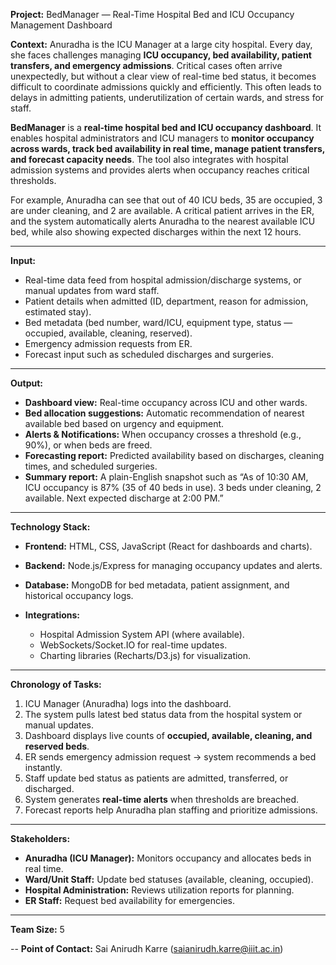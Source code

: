**Project:** BedManager — Real-Time Hospital Bed and ICU Occupancy Management Dashboard

**Context:**
Anuradha is the ICU Manager at a large city hospital. Every day, she faces challenges managing **ICU occupancy, bed availability, patient transfers, and emergency admissions**. Critical cases often arrive unexpectedly, but without a clear view of real-time bed status, it becomes difficult to coordinate admissions quickly and efficiently. This often leads to delays in admitting patients, underutilization of certain wards, and stress for staff.

**BedManager** is a **real-time hospital bed and ICU occupancy dashboard**. It enables hospital administrators and ICU managers to **monitor occupancy across wards, track bed availability in real time, manage patient transfers, and forecast capacity needs**. The tool also integrates with hospital admission systems and provides alerts when occupancy reaches critical thresholds.

For example, Anuradha can see that out of 40 ICU beds, 35 are occupied, 3 are under cleaning, and 2 are available. A critical patient arrives in the ER, and the system automatically alerts Anuradha to the nearest available ICU bed, while also showing expected discharges within the next 12 hours.

---

**Input:**

* Real-time data feed from hospital admission/discharge systems, or manual updates from ward staff.
* Patient details when admitted (ID, department, reason for admission, estimated stay).
* Bed metadata (bed number, ward/ICU, equipment type, status — occupied, available, cleaning, reserved).
* Emergency admission requests from ER.
* Forecast input such as scheduled discharges and surgeries.

---

**Output:**

* **Dashboard view:** Real-time occupancy across ICU and other wards.
* **Bed allocation suggestions:** Automatic recommendation of nearest available bed based on urgency and equipment.
* **Alerts & Notifications:** When occupancy crosses a threshold (e.g., 90%), or when beds are freed.
* **Forecasting report:** Predicted availability based on discharges, cleaning times, and scheduled surgeries.
* **Summary report:** A plain-English snapshot such as “As of 10:30 AM, ICU occupancy is 87% (35 of 40 beds in use). 3 beds under cleaning, 2 available. Next expected discharge at 2:00 PM.”

---

**Technology Stack:**

* **Frontend:** HTML, CSS, JavaScript (React for dashboards and charts).
* **Backend:** Node.js/Express for managing occupancy updates and alerts.
* **Database:** MongoDB for bed metadata, patient assignment, and historical occupancy logs.
* **Integrations:**

  * Hospital Admission System API (where available).
  * WebSockets/Socket.IO for real-time updates.
  * Charting libraries (Recharts/D3.js) for visualization.

---

**Chronology of Tasks:**

1. ICU Manager (Anuradha) logs into the dashboard.
2. The system pulls latest bed status data from the hospital system or manual updates.
3. Dashboard displays live counts of **occupied, available, cleaning, and reserved beds**.
4. ER sends emergency admission request → system recommends a bed instantly.
5. Staff update bed status as patients are admitted, transferred, or discharged.
6. System generates **real-time alerts** when thresholds are breached.
7. Forecast reports help Anuradha plan staffing and prioritize admissions.

---

**Stakeholders:**

* **Anuradha (ICU Manager):** Monitors occupancy and allocates beds in real time.
* **Ward/Unit Staff:** Update bed statuses (available, cleaning, occupied).
* **Hospital Administration:** Reviews utilization reports for planning.
* **ER Staff:** Request bed availability for emergencies.

---

**Team Size:** 5

--
**Point of Contact:** Sai Anirudh Karre (saianirudh.karre@iiit.ac.in)


